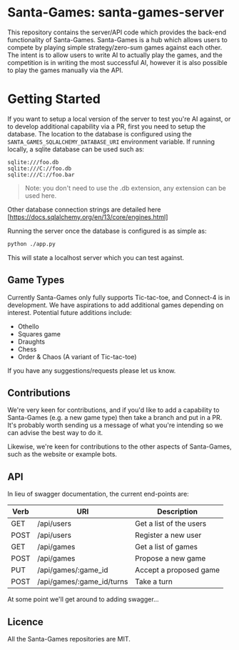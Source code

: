 # Santa-Games: santa-games-server

This repository contains the server/API code which provides the back-end functionality of Santa-Games. Santa-Games is a hub which allows users to compete by playing simple strategy/zero-sum games against each other. The intent is to allow users to write AI to actually play the games, and the competition is in writing the most successful AI, however it is also possible to play the games manually via the API.

# Getting Started

If you want to setup a local version of the server to test you're AI against, or to develop  additional capability via a PR, first you need to setup the database. The location to the database is configured using the `SANTA_GAMES_SQLALCHEMY_DATABASE_URI` environment variable. If running locally, a sqlite database can be used such as:

```
sqlite:///foo.db
sqlite:///C://foo.db
sqlite:///C://foo.bar
```

> Note: you don't need to use the .db extension, any extension can be used here. 

Other database connection strings are detailed here [https://docs.sqlalchemy.org/en/13/core/engines.html]

Running the server once the database is configured is as simple as:

``` bash
python ./app.py
```
This will state a localhost server which you can test against.

## Game Types

Currently Santa-Games only fully supports Tic-tac-toe, and Connect-4 is in development. We have aspirations to add additional games depending on interest. Potential future additions include:

- Othello
- Squares game
- Draughts
- Chess
- Order & Chaos (A variant of Tic-tac-toe)

If you have any suggestions/requests please let us know.

## Contributions

We're very keen for contributions, and if you'd like to add a capability to Santa-Games (e.g. a new game type) then take a branch and put in a PR. It's probably worth sending us a message of what you're intending so we can advise the best way to do it. 

Likewise, we're keen for contributions to the other aspects of Santa-Games, such as the website or example bots.

## API

In lieu of swagger documentation, the current end-points are:

| Verb | URI                       | Description             |
|------|---------------------------|-------------------------|
| GET  | /api/users                | Get a list of the users | 
| POST | /api/users                | Register a new user     |
| GET  | /api/games                | Get a list of games     |
| POST | /api/games                | Propose a new game      |
| PUT  | /api/games/:game_id       | Accept a proposed game  |
| POST | /api/games/:game_id/turns | Take a turn             |

At some point we'll get around to adding swagger...

## Licence

All the Santa-Games repositories are MIT.